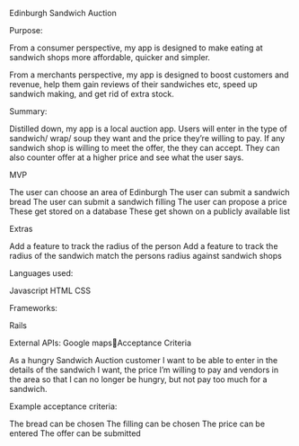 Edinburgh Sandwich Auction

Purpose:

From a consumer perspective, my app is designed to make eating at sandwich shops more affordable, quicker and simpler.

From a merchants perspective, my app is designed to boost customers and revenue, help them gain reviews of their sandwiches etc, speed up sandwich making, and get rid of extra stock.

Summary:

Distilled down, my app is a local auction app. Users will enter in the type of sandwich/ wrap/ soup they want and the price they’re willing to pay.  If any sandwich shop is willing to meet the offer, the they can accept. They can also counter offer at a higher price and see what the user says.

MVP

The user can choose an area of Edinburgh
The user can submit a sandwich bread
The user can submit a sandwich filling
The user can propose a price
These get stored on a database
These get shown on a publicly available list

Extras

Add a feature to track the radius of the person
Add a feature to track the radius of the sandwich
match the persons radius against sandwich shops

Languages used:

Javascript
HTML
CSS

Frameworks:

Rails

External APIs:
Google mapsAcceptance Criteria

As a hungry Sandwich Auction customer
I want to be able to enter in the details of the sandwich I want, the price I’m willing to pay and vendors in the area
so that I can no longer be hungry, but not pay too much for a sandwich.

Example acceptance criteria:
 
The bread can be chosen
The filling can be chosen
The price can be entered
The offer can be submitted
